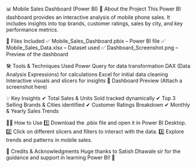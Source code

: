📊 Mobile Sales Dashboard (Power BI)
🚀 About the Project
This Power BI dashboard provides an interactive analysis of mobile phone sales. It includes insights into top brands, customer ratings, sales by city, and key performance metrics.

📂 Files Included
✅ Mobile_Sales_Dashboard.pbix – Power BI file
✅ Mobile_Sales_Data.xlsx – Dataset used
✅ Dashboard_Screenshot.png – Preview of the dashboard

🛠️ Tools & Techniques Used
Power Query for data transformation
DAX (Data Analysis Expressions) for calculations
Excel for initial data cleaning
Interactive visuals and slicers for insights
📸 Dashboard Preview
(Attach a screenshot here)

💡 Key Insights
✔ Total Sales & Units Sold tracked dynamically
✔ Top 3 Selling Brands & Cities identified
✔ Customer Ratings Breakdown
✔ Monthly & Yearly Sales Trends

👨‍💻 How to Use
1️⃣ Download the .pbix file and open it in Power BI Desktop.
2️⃣ Click on different slicers and filters to interact with the data.
3️⃣ Explore trends and patterns in mobile sales.

📢 Credits & Acknowledgments
Huge thanks to Satish Dhawale sir for the guidance and support in learning Power BI! 🙌
